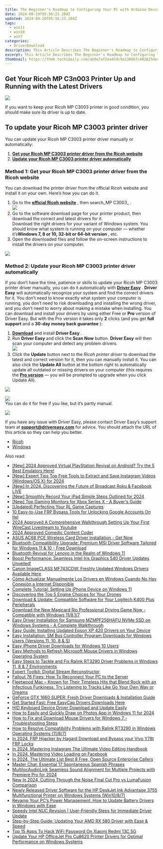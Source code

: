 ```yaml
---
title: The Beginner's Roadmap to Configuring Your PC with Arduino Device Drivers
date: 2024-08-19T05:56:23.284Z
updated: 2024-08-20T05:56:23.284Z
tags:
  - win11
  - win10
  - win7
categories:
  - DriverDownload
description: This Article Describes The Beginner's Roadmap to Configuring Your PC with Arduino Device Drivers
excerpt: This Article Describes The Beginner's Roadmap to Configuring Your PC with Arduino Device Drivers
thumbnail: https://thmb.techidaily.com/ab0e7af2ea47dc9a130667c482825dec2796c60b318c8e5d37602ce87530db16.jpg
---
```


## Get Your Ricoh MP C3n003 Printer Up and Running with the Latest Drivers

![](https://images.drivereasy.com/wp-content/uploads/2018/09/img_5b90df0bdd55f-228x300.jpg)

If you want to keep your Ricoh MP C3003 printer in good condition, you should make sure its driver is up to date.

## To update your Ricoh MP C3003 printer driver

You can update your Ricoh MP C3003 printer driver manually or automatically:

1. [**Get your Ricoh MP C3003 printer driver from the Ricoh website**](https://tools.techidaily.com/drivereasy/download/)
2. [**Update your Ricoh MP C3003 printer driver automatically**](https://tools.techidaily.com/drivereasy/download/)

### Method 1: Get your Ricoh MP C3003 printer driver from the Ricoh website

You can download the printer driver from the official Ricoh website and install it on your own. Here’s how you can do it.

1. Go to the **[official Ricoh website](https://www.ricoh-usa.com/)**  , then search_MP C3003_ .  
![](https://images.drivereasy.com/wp-content/uploads/2018/09/img_5b90df5a0621c.jpg)
2. Go to the software download page for your printer product, then download the correct and latest drivers for it.  
 Download the right drivers for your variant of Windows system. You should know what system is running on your computer — whether it’s**Windows 7, 8 or 10, 32-bit or 64-bit version** , etc.
3. Open the downloaded files and follow the on-screen instructions to install the drivers on your computer.

<!-- affiliate ads begin -->
<a href="https://shop.systoolsgroup.com/affiliate.php?ACCOUNT=SYSTOOBY&AFFILIATE=108875&PATH=https%3A%2F%2Fwww.systoolsgroup.com%3FAFFILIATE%3D108875%26RESOURCE%3D%2BSysTools%2BPDF%2BUnlocker"><img src="https://www.systoolsgroup.com/box/pdf-unlocker.png" border="0"></a>
<!-- affiliate ads end -->
### Method 2: Update your Ricoh MP C3003 printer driver automatically

If you don’t have the time, patience or skills to update your Ricoh MP C3003 printer driver manually, you can do it automatically with [**Driver Easy**](https://tools.techidaily.com/drivereasy/download/) . **Driver Easy**  will automatically recognize your system and find the correct drivers for it. You don’t need to know exactly what system your computer is running, you don’t need to risk downloading and installing the wrong driver, and you don’t need to worry about making a mistake when installing.  You can download and install your drivers by using either Free or **Pro**  version of Driver Easy. But with the Pro version it takes only **2**  clicks (and you get **full support** and a **30-day money back guarantee** ):

1. [**Download**](https://tools.techidaily.com/drivereasy/download/) and install **Driver Easy** .
2. Run **Driver Easy** and click the **Scan Now** button. **Driver Easy**  will then scan your computer and detect any problem drivers.  
![](https://images.drivereasy.com/wp-content/uploads/2018/09/img_5b8f8b5a6d802.jpg)
3. Click the **Update**  button next to the _Ricoh printer driver_ to download the latest and correct version for it, then you can manually install it. You can also click the **Update All**  button at the bottom right to automatically update all outdated or missing drivers on your computer (this requires the **[Pro version](https://tools.techidaily.com/drivereasy/download/)**  — you will be prompted to upgrade when you click Update All).  
<!-- affiliate ads begin -->
<a href="https://shop.mondly.com/affiliate.php?ACCOUNT=ATISTUDI&AFFILIATE=108875&PATH=https%3A%2F%2Fwww.mondly.com%3FAFFILIATE%3D108875%26RESOURCE%3D%2BGeneral%2B970x90%2B"><img src="https://secure.avangate.com/images/merchant/69c418c33ec2e1a4267fa9bb77fa1428/general-970x90.gif" border="0"></a>
<!-- affiliate ads end -->
![](https://images.drivereasy.com/wp-content/uploads/2018/09/img_5b8f8b7fab967.jpg)  
 You can do it for free if you like, but it’s partly manual.
<!-- affiliate ads begin -->
<a href="https://store.bitdefender.com/affiliate.php?ACCOUNT=BITLATIN&AFFILIATE=108875&PATH=http%3A%2F%2Fwww.bitdefender.com%2Fbusiness%3FAFFILIATE%3D108875%26RESOURCE%3D30%2525%2BOff%2Ball%2BGravityZone%2BProducts"><img src="https://www.bitdefender.com/content/dam/bitdefender/business/campaign/1200X628.png" border="0"></a>
<!-- affiliate ads end -->

 If you have any issue with Driver Easy, please contact Driver Easy’s support team at **[support@drivereasy.com](https://tools.techidaily.com/drivereasy/download/)**  for advice. You should attach the URL of this article so they can help you better.

* [Ricoh](https://tools.techidaily.com/drivereasy/download/)
* [Windows](https://tools.techidaily.com/drivereasy/download/)

<ins class="adsbygoogle"
     style="display:block"
     data-ad-format="autorelaxed"
     data-ad-client="ca-pub-7571918770474297"
     data-ad-slot="1223367746"></ins>



<ins class="adsbygoogle"
     style="display:block"
     data-ad-client="ca-pub-7571918770474297"
     data-ad-slot="8358498916"
     data-ad-format="auto"
     data-full-width-responsive="true"></ins>

<span class="atpl-alsoreadstyle">Also read:</span>
<div><ul>
<li><a href="https://screen-recording.techidaily.com/1716068968066-new-2024-approved-virtual-playstation-revival-on-android-try-the-5-best-emulators-here/"><u>[New] 2024 Approved  Virtual PlayStation Revival on Android? Try the 5 Best Emulators Here!</u></a></li>
<li><a href="https://instagram-clips.techidaily.com/new-expert-tips-top-free-tools-to-extract-and-save-instagram-videos-windowsos-x-for-2024/"><u>[New] Expert Tips  Top Free Tools to Extract and Save Instagram Videos (Windows/OS X) for 2024</u></a></li>
<li><a href="https://facebook-clips.techidaily.com/new-in-2024-discovering-the-future-of-broadcast-roku-and-facebook-live/"><u>[New] In 2024, Discovering the Future of Broadcast  Roku & Facebook LIVE</u></a></li>
<li><a href="https://video-capture.techidaily.com/new-smoothly-record-your-ipad-simple-steps-outlined-for-2024/"><u>[New] Smoothly Record Your iPad  Simple Steps Outlined for 2024</u></a></li>
<li><a href="https://some-skills.techidaily.com/new-top-gaming-monitors-for-xbox-series-x-a-buyers-guide/"><u>[New] Top Gaming Monitors for Xbox Series X - A Buyer's Guide</u></a></li>
<li><a href="https://screen-capture.techidaily.com/updated-perfecting-your-rl-game-captures/"><u>[Updated] Perfecting Your RL Game Captures</u></a></li>
<li><a href="https://unlock-android.techidaily.com/10-easy-to-use-frp-bypass-tools-for-unlocking-google-accounts-on-itel-by-drfone-android/"><u>10 Easy-to-Use FRP Bypass Tools for Unlocking Google Accounts On Itel</u></a></li>
<li><a href="https://youtube-videos.techidaily.com/2024-approved-a-comprehensive-walkthrough-setting-up-your-first-wirecast-livestream-to-youtube/"><u>2024 Approved  A Comprehensive Walkthrough  Setting Up Your First WireCast Livestream to Youtube</u></a></li>
<li><a href="https://extra-resources.techidaily.com/2024-approved-comedic-content-coder/"><u>2024 Approved  Comedic Content Coder</u></a></li>
<li><a href="https://hardware-updates.techidaily.com/1722975333491-asus-ac68-pce-wireless-card-driver-installation-get-now/"><u>ASUS AC68 PCE Wireless Card Driver Installation - Get Now</u></a></li>
<li><a href="https://hardware-updates.techidaily.com/1722974584286-bluetooth-compatibility-upgrade-premium-msi-driver-software-tailored-for-windows-11-and-10-free-download/"><u>Bluetooth Compatibility Upgrade: Premium MSI Driver Software Tailored for Windows 11 & 10 - Free Download</u></a></li>
<li><a href="https://driver-error.techidaily.com/bluetooth-revival-for-lenovo-in-the-realm-of-windows-11/"><u>Bluetooth Revival for Lenovo in the Realm of Windows 11</u></a></li>
<li><a href="https://hardware-updates.techidaily.com/1722976875276-boost-performance-seamless-intel-iris-graphics-540-driver-updates-unveiled/"><u>Boost Performance: Seamless Intel Iris Graphics 540 Driver Updates Unveiled!</u></a></li>
<li><a href="https://hardware-updates.techidaily.com/canon-imageclass-mf743cdw-freshly-updated-windows-drivers-available-here/"><u>Canon ImageCLASS MF743CDW: Freshly Updated Windows Drivers Available Here</u></a></li>
<li><a href="https://hardware-updates.techidaily.com/como-actualizar-manualmente-los-drivers-en-windows-cuando-no-hay-conexion-a-internet-disponible/"><u>Cómo Actualizar Manualmente Los Drivers en Windows Cuando No Hay Conexión a Internet Disponible</u></a></li>
<li><a href="https://hardware-updates.techidaily.com/complete-tutorial-setting-up-iphone-device-on-windows-11/"><u>Complete Tutorial: Setting Up iPhone Device on Windows 11</u></a></li>
<li><a href="https://fox-glue.techidaily.com/discovering-the-top-5-engine-choices-for-your-drones/"><u>Discovering the Top 5 Engine Choices for Your Drones</u></a></li>
<li><a href="https://hardware-updates.techidaily.com/download-and-update-compatible-software-for-your-logitech-k400-plus-peripherals/"><u>Download & Update: Compatible Software for Your Logitech K400 Plus Peripherals</u></a></li>
<li><a href="https://hardware-updates.techidaily.com/download-the-new-magicard-rio-professional-driving-game-now-compatible-with-windows-11817/"><u>Download the New Magicard Rio Professional Driving Game Now - Compatible with Windows 11/8.1/7</u></a></li>
<li><a href="https://hardware-updates.techidaily.com/easy-driver-installation-for-samsung-mzmpf256hafu-nvme-ssd-on-windows-systems-a-complete-walkthrough/"><u>Easy Driver Installation for Samsung MZMPF256HAFU NVMe SSD on Windows Systems - A Complete Walkthrough</u></a></li>
<li><a href="https://hardware-updates.techidaily.com/easy-guide-installing-updated-epson-xp-420-drivers-on-your-device/"><u>Easy Guide: Installing Updated Epson XP 420 Drivers on Your Device</u></a></li>
<li><a href="https://hardware-updates.techidaily.com/easy-installation-sm-bus-controller-program-downloads-for-windows-users-versions-11-10-8-and-s/"><u>Easy Installation: SM Bus Controller Program Downloads for Windows Users (Versions 11, 10, 8 & S)</u></a></li>
<li><a href="https://hardware-updates.techidaily.com/easy-iphone-driver-downloads-for-windows-10-users/"><u>Easy iPhone Driver Downloads for Windows 10 Users</u></a></li>
<li><a href="https://hardware-updates.techidaily.com/easy-methods-to-refresh-microsoft-mouse-drivers-in-windows-operating-system/"><u>Easy Methods to Refresh Microsoft Mouse Drivers in Windows Operating System</u></a></li>
<li><a href="https://hardware-updates.techidaily.com/easy-steps-to-tackle-and-fix-ralink-rt3290-driver-problems-in-windows-11-8-and-7-environments/"><u>Easy Steps to Tackle and Fix Ralink RT3290 Driver Problems in Windows 11, 8 & 7 Environments</u></a></li>
<li><a href="https://data-wizards.techidaily.com/expert-toolkit-digital-stream-reconstructor/"><u>Expert Toolkit: Digital Stream Reconstructor</u></a></li>
<li><a href="https://win-blog.techidaily.com/fallout-76-fixes-how-to-reconnect-your-pc-to-the-server/"><u>Fallout 76 Fixes: How To Reconnect Your PC to the Server</u></a></li>
<li><a href="https://hardware-updates.techidaily.com/1722968476918-fleetwood-mac-known-for-their-timeless-hits-that-blend-rock-with-an-infectious-funkiness-try-listening-to-tracks-like-go-your-own-way-or-dreams/"><u>Fleetwood Mac – Known for Their Timeless Hits that Blend Rock with an Infectious Funkiness. Try Listening to Tracks Like Go Your Own Way or Dreams</u></a></li>
<li><a href="https://hardware-updates.techidaily.com/geforce-gtx-1660-super-fresh-driver-downloads-and-installation-guide/"><u>GeForce GTX 1660 SUPER: Fresh Driver Downloads & Installation Guide</u></a></li>
<li><a href="https://hardware-updates.techidaily.com/get-started-fast-free-easycap-drivers-downloads-here/"><u>Get Started Fast: Free EasyCap Drivers Downloads Here</u></a></li>
<li><a href="https://hardware-updates.techidaily.com/hid-keyboard-device-driver-download-and-update-easily/"><u>HID Keyboard Device Driver Download and Update Easily</u></a></li>
<li><a href="https://some-knowledge.techidaily.com/how-to-easily-and-quickly-draw-on-photos-app-in-windows-11-for-2024/"><u>How to Easily and Quickly Draw on Photos App in Windows 11 for 2024</u></a></li>
<li><a href="https://hardware-updates.techidaily.com/how-to-fix-and-download-mouse-drivers-for-windows-7-troubleshooting-steps/"><u>How to Fix and Download Mouse Drivers for Windows 7 - Troubleshooting Steps</u></a></li>
<li><a href="https://hardware-updates.techidaily.com/how-to-resolve-compatibility-problems-with-ralink-rt3290-in-windows-operating-systems-1187/"><u>How to Resolve Compatibility Problems with Ralink RT3290 in Windows Operating Systems (11/8/7)</u></a></li>
<li><a href="https://bypass-frp.techidaily.com/in-2024-frp-hijacker-by-hagard-download-and-bypass-your-vivo-y78t-frp-locks-by-drfone-android/"><u>In 2024, FRP Hijacker by Hagard Download and Bypass your Vivo Y78t FRP Locks</u></a></li>
<li><a href="https://instagram-video-files.techidaily.com/in-2024-mastering-instagram-the-ultimate-video-editing-handbook/"><u>In 2024, Mastering Instagram  The Ultimate Video Editing Handbook</u></a></li>
<li><a href="https://extra-support.techidaily.com/in-2024-mastering-video-loading-on-facebook/"><u>In 2024, Mastering Video Loading on Facebook</u></a></li>
<li><a href="https://screen-video-capture.techidaily.com/in-2024-the-ultimate-list-best-8-free-open-source-enterprise-callers/"><u>In 2024, The Ultimate List  Best 8 Free, Open Source Enterprise Callers</u></a></li>
<li><a href="https://mondly-stories.techidaily.com/master-chat-essential-17-spontaneous-spanish-phrases/"><u>Master Chat: Essential 17 Spontaneous Spanish Phrases</u></a></li>
<li><a href="https://voice-adjusting.techidaily.com/multilocaudiolink-seamless-sound-alignment-for-multiple-projects-with-premiere-pro-for-2024/"><u>MultilocAudioLink Seamless Sound Alignment for Multiple Projects with Premiere Pro for 2024</u></a></li>
<li><a href="https://smart-video-editing.techidaily.com/new-in-2024-cutting-through-the-noise-final-cut-pro-vs-lumafusion-comparison/"><u>New In 2024, Cutting Through the Noise Final Cut Pro vs LumaFusion Comparison</u></a></li>
<li><a href="https://hardware-updates.techidaily.com/newly-released-driver-software-for-the-hp-deskjet-ink-advantage-3755-multifunctional-printer-on-windows-systems-win1087/"><u>Newly Released Driver Software for the HP DeskJet Ink Advantage 3755 Multifunctional Printer on Windows Systems (Win10/8/7)</u></a></li>
<li><a href="https://hardware-updates.techidaily.com/revamp-your-pcs-power-management-how-to-update-battery-drivers-in-windows-with-ease/"><u>Revamp Your PC’s Power Management: How to Update Battery Drivers in Windows with Ease</u></a></li>
<li><a href="https://hardware-updates.techidaily.com/speedy-intel-nuc-revision-user-friendly-steps-for-immediate-driver-update/"><u>Speedy Intel NUC Revision | User-Friendly Steps for Immediate Driver Update</u></a></li>
<li><a href="https://hardware-updates.techidaily.com/step-by-step-guide-updating-your-amd-rx-580-driver-with-ease-and-speed/"><u>Step-by-Step Guide: Updating Your AMD RX 580 Driver with Ease & Speed</u></a></li>
<li><a href="https://unlock-android.techidaily.com/top-15-apps-to-hack-wifi-password-on-xiaomi-redmi-13c-5g-by-drfone-android/"><u>Top 15 Apps To Hack WiFi Password On Xiaomi Redmi 13C 5G</u></a></li>
<li><a href="https://driver-download.techidaily.com/update-your-hp-officejet-pro-cu8620-printer-drivers-for-optimal-performance-on-windows-systems/"><u>Update Your HP OfficeJet Pro Cu8620 Printer Drivers for Optimal Performance on Windows Systems</u></a></li>
</ul></div>
